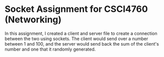 # Socket Assignment for CSCI4760 (Networking)

In this assignment, I created a client and server file to create a connection between the two using sockets.
The client would send over a number between 1 and 100, and the server would send back the sum of the client's number and one that it randomly generated.
